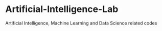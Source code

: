 # Artificial-Intelligence-Lab
Artificial Intelligence, Machine Learning and Data Science related codes
